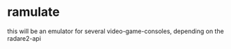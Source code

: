 ramulate
========

this will be an emulator for several video-game-consoles, depending on the radare2-api
